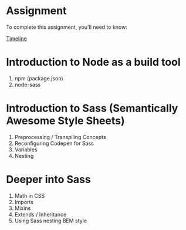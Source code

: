 # Assignment

To complete this assignment, you'll need to know:

[Timeline](https://github.com/theironyard/js-assignments/tree/master/HTML%2BCSS/html-intro-4-timeline)

# Introduction to Node as a build tool
1. npm (package.json)
2. node-sass

# Introduction to Sass (Semantically Awesome Style Sheets)
1. Preprocessing / Transpiling Concepts
2. Reconfiguring Codepen for Sass
3. Variables
4. Nesting

# Deeper into Sass
1. Math in CSS
2. Imports
3. Mixins
4. Extends / Inheritance
5. Using Sass nesting BEM style
